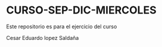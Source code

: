 # CURSO-SEP-DIC-MIERCOLES
Este repositorio es para el ejercicio del curso

Cesar Eduardo lopez Saldaña
